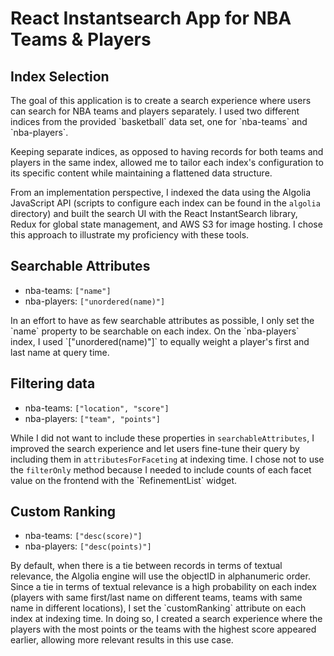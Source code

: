 # React Instantsearch App for NBA Teams & Players

## Index Selection
<p>The goal of this application is to create a search experience where users can search for NBA teams and players separately. I used two different indices from the provided `basketball` data set, one for `nba-teams` and `nba-players`.</p> 

<p>Keeping separate indices, as opposed to having records for both teams and players in the same index, allowed me to tailor each index's configuration to its specific content while maintaining a flattened data structure.</p>

<p>From an implementation perspective, I indexed the data using the Algolia JavaScript API (scripts to configure each index can be found in the <code>algolia</code> directory) and built the search UI with the React InstantSearch library, Redux for global state management, and AWS S3 for image hosting. I chose this approach to illustrate my proficiency with these tools.</p>


## Searchable Attributes
- nba-teams: `["name"]`
- nba-players: `["unordered(name)"]`
<p>In an effort to have as few searchable attributes as possible, I only set the `name` property to be searchable on each index. 
On the `nba-players` index, I used `["unordered(name)"]` to equally weight a player's first and last name at query time.</p>

## Filtering data
- nba-teams: `["location", "score"]`
- nba-players: `["team", "points"]`

<p>While I did not want to include these properties in <code>searchableAttributes</code>, I improved the search experience and let users fine-tune their query by including them in <code>attributesForFaceting</code> at indexing time. I chose not to use the <code>filterOnly</code> method because I needed to include counts of each facet value on the frontend with the `RefinementList` widget.</p>

## Custom Ranking
- nba-teams: `["desc(score)"]`
- nba-players: `["desc(points)"]`
<p>By default, when there is a tie between records in terms of textual relevance, the Algolia engine will use the objectID in alphanumeric order. Since a tie in terms of textual relevance is a high probability on each index (players with same first/last name on different teams, teams with same name in different locations), I set the `customRanking` attribute on each index at indexing time. In doing so, I created a search experience where the players with the most points or the teams with the highest score appeared earlier, allowing more relevant results in this use case.</p>
